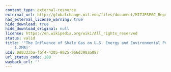 ```yaml
---
content_type: external-resource
external_url: http://globalchange.mit.edu/files/document/MITJPSPGC_Reprint_12-1.pdf
has_external_license_warning: true
hide_download: true
hide_download_original: null
license: https://en.wikipedia.org/wiki/All_rights_reserved
status: valid
title: '"The Influence of Shale Gas on U.S. Energy and Environmental Policy." (PDF
  - 1.2MB)'
uid: 0d0333ba-fbf4-4205-9025-9a6d398aa887
url_status_code: 200
wayback_url: ''
---
```

